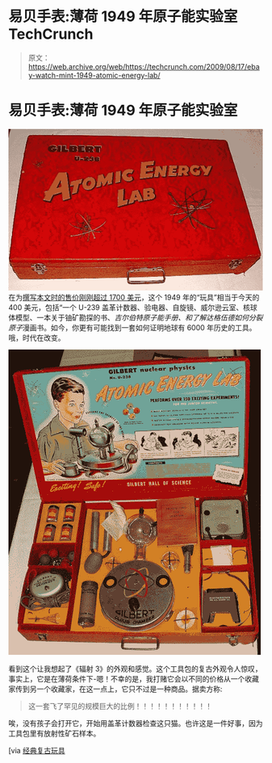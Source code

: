 # 易贝手表:薄荷 1949 年原子能实验室 TechCrunch

> 原文：<https://web.archive.org/web/https://techcrunch.com/2009/08/17/ebay-watch-mint-1949-atomic-energy-lab/>

# 易贝手表:薄荷 1949 年原子能实验室

![17774](img/3157d451d4306368791828c136a57651.png "17774")
在为[撰写本文时的售价刚刚超过 1700 美元](https://web.archive.org/web/20230205092318/http://cgi.ebay.com/1949-STUNNING-GILBERT-ATOMIC-ENERGY-LAB-MINT-IN-BOX_W0QQitemZ110423870175QQcmdZViewItemQQptZLH_DefaultDomain_0?hash=item19b5c68adf&_trksid=p3286.c0.m14)，这个 1949 年的“玩具”相当于今天的 400 美元，包括“一个 U-239 盖革计数器、验电器、自旋镜、威尔逊云室、核球体模型、一本关于铀矿勘探的书、*吉尔伯特原子能手册、*和*了解达格伍德如何分裂原子*漫画书。如今，你更有可能找到一套如何证明地球有 6000 年历史的工具。哦，时代在改变。

![17772](img/3fd83da85dc67457920b54bf23015a0e.png "17772")

看到这个让我想起了《辐射 3》的外观和感觉。这个工具包的复古外观令人惊叹，事实上，它是在薄荷条件下-嗯！不幸的是，我打赌它会以不同的价格从一个收藏家传到另一个收藏家，在这一点上，它只不过是一种商品。据卖方称:

> 这一套飞了罕见的规模巨大的比例！！！！！！！！！！！

唉，没有孩子会打开它，开始用盖革计数器检查这只猫。也许这是一件好事，因为工具包里有放射性矿石样本。

[via [经典复古玩具](https://web.archive.org/web/20230205092318/http://classicvintagetoys.com/2009/08/mint-1949-gilbert-atomic-energy-laboratory/)